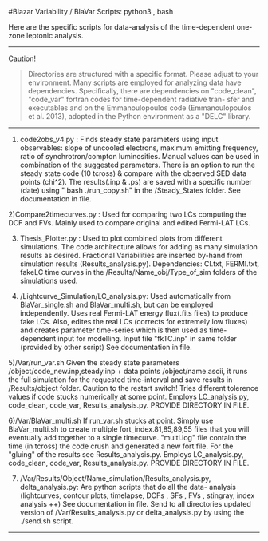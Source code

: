 
#Blazar Variability / BlaVar
Scripts: python3 , bash


Here are the specific scripts for data-analysis of the time-dependent one-zone leptonic analysis. 

-------------------------------------------------------------------------------------------------------
Caution!
>Directories are structured with a specific format. Please adjust to your environment.
>Many scripts are employed for analyzing data have dependencies. Specifically,
there are dependencies on "code_clean", "code_var" fortran codes for time-dependent radiative tran-
sfer and executables and on the Emmanoulopoulos code (Emmanoulopoulos et al. 2013), adopted in the 
Python environment as a "DELC" library.
-------------------------------------------------------------------------------------------------------


1) code2obs_v4.py :  Finds steady state parameters using input observables: slope of uncooled electrons, 
maximum emitting frequency, ratio of synchrotron/compton luminosities. Manual values can be used in 
combination of the suggested parameters. There is an option to run the steady state code (10 tcross) &
compare with the observed SED data points (chi^2). The results(.inp & .ps) are saved with a specific 
number (date) using  " bash ./run_copy.sh" in the /Steady_States folder.
See documentation in file.

2)Compare2timecurves.py : Used for comparing two LCs computing the DCF and FVs. Mainly used to compare
original and edited Fermi-LAT LCs.

3) Thesis_Plotter.py : Used to plot combined plots from different simulations. The code architecture
allows for adding as many simulation results as desired. Fractional Variabilities are inserted by-hand
from simulation results (Results_analysis.py). Dependencies: CI.txt, FERMI.txt, fakeLC time curves in the 
/Results/Name_obj/Type_of_sim folders of the simulations used.

4) /Lightcurve_Simulation/LC_analysis.py: Used automatically from BlaVar_single.sh and BlaVar_multi.sh, but
can be employed independently.
Uses real Fermi-LAT energy flux(.fits files) to produce  fake LCs. Also, edites the real LCs (corrects 
for extremely low fluxes) and creates parameter time-series which is then used as time-dependent input
for modelling.
Input file "fkTC.inp" in same folder (provided by other script)
See documentation in file.

5)/Var/run_var.sh Given the steady state parameters /object/code_new.inp,steady.inp + data points 
/object/name.ascii, it runs the full simulation for the requested time-interval and save results in 
/Results/object folder. Caution to the restart switch! Tries different tolerence
values if code stucks numerically at some point. 
Employs LC_analysis.py, code_clean, code_var, Results_analysis.py.
PROVIDE DIRECTORY IN FILE.


6)/Var/BlaVar_multi.sh If run_var.sh stucks at point. Simply use BlaVar_multi.sh to create multiple 
fort_index.81,85,89,55 files that you will eventually add together to a single timecurve. "multi.log" file 
contain the time (in tcross) the code crush and generated a new fort file. For the "gluing" of the results 
see Results_analysis.py.
Employs LC_analysis.py, code_clean, code_var, Results_analysis.py.
PROVIDE DIRECTORY IN FILE.

7) /Var/Results/Object/Name_simulation/Results_analysis.py, delta_analysis.py: Are python scripts that do all the data-
analysis (lightcurves, contour plots, timelapse, DCFs , SFs , FVs , stingray, index analysis ++)
See documentation in file.
Send to all directories updated version of /Var/Results_analysis.py or delta_analysis.py by using the ./send.sh script.

------------------------------------------------------------------------------------------------------------

